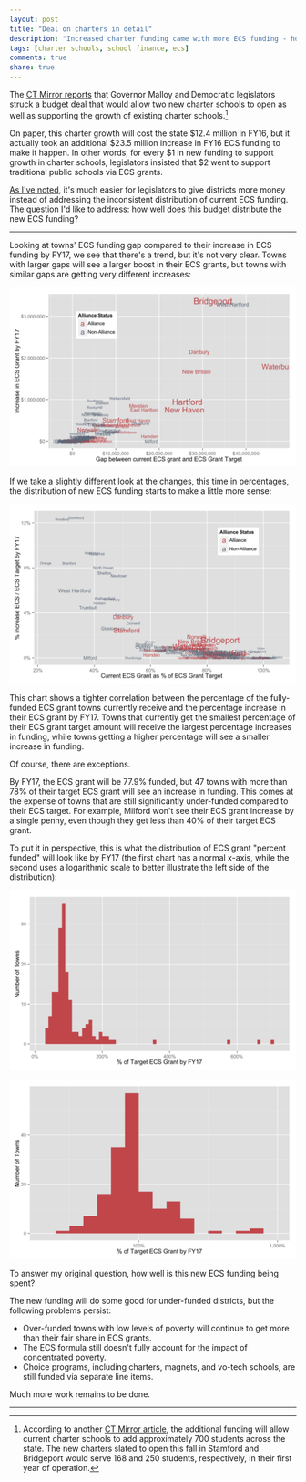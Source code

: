 ```yaml
---
layout: post
title: "Deal on charters in detail"
description: "Increased charter funding came with more ECS funding - how well will it be spent?"
tags: [charter schools, school finance, ecs]
comments: true
share: true  
---
```


The [CT Mirror reports][ctmirror] that Governor Malloy and Democratic legislators struck a budget deal that would allow two new charter schools to open as well as supporting the growth of existing charter schools.[^1]  

On paper, this charter growth will cost the state $12.4 million in FY16, but it actually took an additional $23.5 million increase in FY16 ECS funding to make it happen. In other words, for every $1 in new funding to support growth in charter schools, legislators insisted that $2 went to support traditional public schools via ECS grants.

[As I've noted][toughchoices], it's much easier for legislators to give districts more money instead of addressing the inconsistent distribution of current ECS funding. The question I'd like to address: how well does this budget distribute the new ECS funding?

---

Looking at towns' ECS funding gap compared to their increase in ECS funding by FY17, we see that there's a trend, but it's not very clear. Towns with larger gaps will see a larger boost in their ECS grants, but towns with similar gaps are getting very different increases:

![gapchangedollar](https://raw.githubusercontent.com/alspur/ecstargets/master/figures/finalBudgetDollarChange.png)

If we take a slightly different look at the changes, this time in percentages, the distribution of new ECS funding starts to make a little more sense: 

![gapchangepct](https://raw.githubusercontent.com/alspur/ecstargets/master/figures/finalBudgetPctChange.png)

This chart shows a tighter correlation between the percentage of the fully-funded ECS grant towns currently receive and the percentage increase in their ECS grant by FY17. Towns that currently get the smallest percentage of their ECS grant target amount will receive the largest percentage increases in funding, while towns getting a higher percentage will see a smaller increase in funding. 

Of course, there are exceptions. 

By FY17, the ECS grant will be 77.9% funded, but 47 towns with more than 78% of their target ECS grant will see an increase in funding. This comes at the expense of towns that are still significantly under-funded compared to their ECS target. For example, Milford won't see their ECS grant increase by a single penny, even though they get less than 40% of their target ECS grant. 

To put it in perspective, this is what the distribution of ECS grant "percent funded" will look like by FY17 (the first chart has a normal x-axis, while the second uses a logarithmic scale to better illustrate the left side of the distribution):

![pctdistribution](https://raw.githubusercontent.com/alspur/ecstargets/master/figures/finalBudgetFY17fundedPct.png)

![pctdistribtuionlog](https://raw.githubusercontent.com/alspur/ecstargets/master/figures/finalBudgetFY17fundedPctLog.png)

To answer my original question, how well is this new ECS funding being spent? 

The new funding will do some good for under-funded districts, but the following problems persist:

* Over-funded towns with low levels of poverty will continue to get more than their fair share in ECS grants.
* The ECS formula still doesn't fully account for the impact of concentrated poverty.
* Choice programs, including charters, magnets, and vo-tech schools, are still funded via separate line items.

Much more work remains to be done. 

---

[ctmirror]: http://ctmirror.org/2015/06/01/deal-on-charter-school-conflict-more-funding-all-around/

[^1]: According to another [CT Mirror article][ctmirror2], the additional funding will allow current charter schools to add approximately 700 students across the state. The new charters slated to open this fall in Stamford and Bridgeport would serve 168 and 250 students, respectively, in their first year of operation.

[ctmirror2]: http://ctmirror.org/2015/06/03/house-debate-begins-on-fiercely-contested-state-budget-deal/

[toughchoices]: http://alspur.com/tough-choices.html


